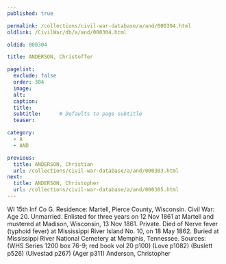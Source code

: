 ```yaml
---
published: true

permalink: /collections/civil-war-database/a/and/000304.html
oldlink: /CivilWar/db/a/and/000304.html

oldid: 000304

title: ANDERSON, Christoffer

pagelist:
  exclude: false
  order: 304
  image: 
  alt:
  caption:
  title:
  subtitle:      # Defaults to page subtitle
  teaser:

category: 
  - A 
  - AND

previous:
  title: ANDERSON, Christian
  url: /collections/civil-war-database/a/and/000303.html  
next:
  title: ANDERSON, Christopher
  url: /collections/civil-war-database/a/and/000305.html   
---
```

WI 15th Inf Co G. Residence: Martell, Pierce County, Wisconsin. Civil War: Age 20. Unmarried. Enlisted for three years on 12 Nov 1861 at Martell and mustered at Madison, Wisconsin, 13 Nov 1861. Private. Died of Nerve fever (typhoid fever) at Mississippi River Island No. 10, on 18 May 1862. Buried at Mississippi River National Cemetery at Memphis, Tennessee. Sources: (WHS Series 1200 box 76-9; red book vol 20 p100) (Love p1082) (Buslett p526) (Ulvestad p267) (Ager p311) &#147;Anderson, Christopher&#148;